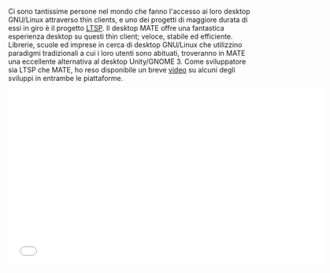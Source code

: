<!--
.. link: https://www.youtube.com/watch?v=pnL47bbFN68
.. description:
.. tags: LTSP
.. date: 2013-03-20 11:30:13
.. title: MATE e LTSP
.. slug: 2013-03-20-mate-and-ltsp
.. author: Scott Balneaves
-->

Ci sono tantissime persone nel mondo che fanno l'accesso ai loro desktop GNU/Linux
attraverso thin clients, e uno dei progetti di maggiore durata di essi in giro è il progetto [LTSP](https://ltsp.org). Il desktop MATE offre una fantastica esperienza desktop su questi thin client; veloce, stabile ed efficiente.
Librerie, scuole ed imprese in cerca di desktop GNU/Linux che utilizzino paradigmi tradizionali a cui i loro utenti sono abituati, troveranno in MATE una eccellente alternativa 
al desktop Unity/GNOME 3. Come sviluppatore sia LTSP che MATE, ho reso disponibile un breve [video](https://www.youtube.com/watch?v=pnL47bbFN68) su alcuni degli sviluppi in entrambe le piattaforme.

<iframe width="640" height="360" src="//www.youtube.com/embed/pnL47bbFN68" frameborder="0" allowfullscreen></iframe>
